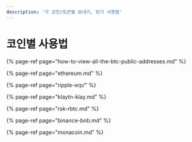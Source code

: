 ```yaml
---
description: '각 코인/토큰별 보내기, 받기 사용법'
---
```


# 코인별 사용법

{% page-ref page="how-to-view-all-the-btc-public-addresses.md" %}

{% page-ref page="ethereum.md" %}

{% page-ref page="ripple-xrp/" %}

{% page-ref page="klaytn-klay.md" %}

{% page-ref page="rsk-rbtc.md" %}

{% page-ref page="binance-bnb.md" %}

{% page-ref page="monacoin.md" %}

